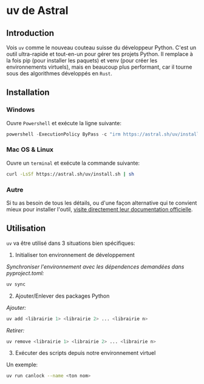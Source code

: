 # uv de Astral

## Introduction

Vois `uv` comme le nouveau couteau suisse du développeur Python. C'est un outil ultra-rapide et tout-en-un pour gérer tes projets Python. Il remplace à la fois pip (pour installer les paquets) et venv (pour créer les environnements virtuels), mais en beaucoup plus performant, car il tourne sous des algorithmes développés en `Rust`.

## Installation

### Windows

Ouvre `Powershell` et exécute la ligne suivante:

```powershell
powershell -ExecutionPolicy ByPass -c "irm https://astral.sh/uv/install.ps1 | iex"
```

### Mac OS & Linux

Ouvre un `terminal` et exécute la commande suivante:

```sh
curl -LsSf https://astral.sh/uv/install.sh | sh
```

### Autre

Si tu as besoin de tous les détails, ou d'une façon alternative qui te convient mieux pour installer l'outil, [visite directement leur documentation officielle](https://docs.astral.sh/uv/getting-started/installation/).

## Utilisation

`uv` va être utilisé dans 3 situations bien spécifiques:

1. Initialiser ton environnement de développement

*Synchroniser l'environnement avec les dépendences demandées dans pyproject.toml:*

```sh
uv sync
```

2. Ajouter/Enlever des packages Python

*Ajouter:*

```sh
uv add <librairie 1> <librairie 2> ... <librairie n>
```

*Retirer:*
```sh
uv remove <librairie 1> <librairie 2> ... <librairie n>
```

3. Exécuter des scripts depuis notre environnement virtuel

Un exemple:

```sh
uv run canlock --name <ton nom>
```
